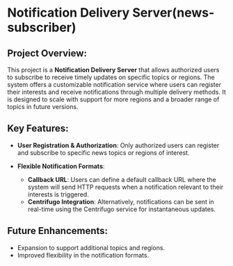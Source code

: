 # Notification Delivery Server(news-subscriber)

## Project Overview:

This project is a **Notification Delivery Server** that allows authorized users to subscribe to receive timely updates on specific topics or regions. The system offers a customizable notification service where users can register their interests and receive notifications through multiple delivery methods. It is designed to scale with support for more regions and a broader range of topics in future versions.

## Key Features:

- **User Registration & Authorization**: Only authorized users can register and subscribe to specific news topics or regions of interest.
  
- **Flexible Notification Formats**:
  - **Callback URL**: Users can define a default callback URL where the system will send HTTP requests when a notification relevant to their interests is triggered.
  - **Centrifugo Integration**: Alternatively, notifications can be sent in real-time using the Centrifugo service for instantaneous updates.

## Future Enhancements:
- Expansion to support additional topics and regions.
- Improved flexibility in the notification formats.